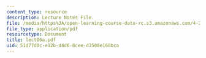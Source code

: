 ```yaml
---
content_type: resource
description: Lecture Notes File.
file: /media/https%3A/open-learning-course-data-rc.s3.amazonaws.com/4-273-introduction-to-design-inquiry-fall-2004/51d77d0ce12bd4d60ceed3508e168bca_lect06a.pdf
file_type: application/pdf
resourcetype: Document
title: lect06a.pdf
uid: 51d77d0c-e12b-d4d6-0cee-d3508e168bca
---
```

